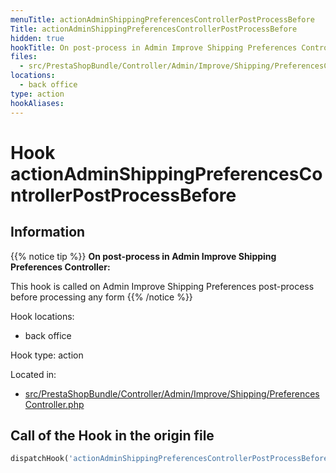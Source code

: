 ```yaml
---
menuTitle: actionAdminShippingPreferencesControllerPostProcessBefore
Title: actionAdminShippingPreferencesControllerPostProcessBefore
hidden: true
hookTitle: On post-process in Admin Improve Shipping Preferences Controller
files:
  - src/PrestaShopBundle/Controller/Admin/Improve/Shipping/PreferencesController.php
locations:
  - back office
type: action
hookAliases:
---
```


# Hook actionAdminShippingPreferencesControllerPostProcessBefore

## Information

{{% notice tip %}}
**On post-process in Admin Improve Shipping Preferences Controller:** 

This hook is called on Admin Improve Shipping Preferences post-process before processing any form
{{% /notice %}}

Hook locations: 
  - back office

Hook type: action

Located in: 
  - [src/PrestaShopBundle/Controller/Admin/Improve/Shipping/PreferencesController.php](https://github.com/PrestaShop/PrestaShop/blob/8.0.x/src/PrestaShopBundle/Controller/Admin/Improve/Shipping/PreferencesController.php)

## Call of the Hook in the origin file

```php
dispatchHook('actionAdminShippingPreferencesControllerPostProcessBefore', ['controller' => $this])
```